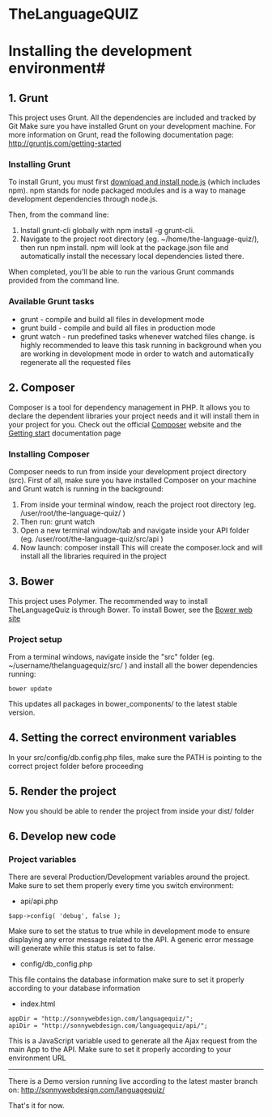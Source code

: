 # TheLanguageQUIZ #

# Installing the development environment#

## 1. Grunt ##
This project uses Grunt.
All the dependencies are included and tracked by Git
Make sure you have installed Grunt on your development machine. For more information on Grunt, read the following documentation page: http://gruntjs.com/getting-started

### Installing Grunt ###
To install Grunt, you must first [download and install node.js](https://nodejs.org/download/) (which includes npm). npm stands for node packaged modules and is a way to manage development dependencies through node.js.

Then, from the command line:

1. Install grunt-cli globally with npm install -g grunt-cli.
2. Navigate to the project root directory (eg. ~/home/the-language-quiz/), then run npm install. npm will look at the package.json file and automatically install the necessary local dependencies listed there.

When completed, you'll be able to run the various Grunt commands provided from the command line.

### Available Grunt tasks ###

* grunt  - compile and build all files in development mode
* grunt build - compile and build all files in production mode
* grunt watch  - run predefined tasks whenever watched files change. is highly recommended to leave this task running in background when you are working in development mode in order to watch and automatically regenerate all the requested files

## 2. Composer ##
Composer is a tool for dependency management in PHP. It allows you to declare the dependent libraries your project needs and it will install them in your project for you.
Check out the official [Composer](https://getcomposer.org/) website and the [Getting start](https://getcomposer.org/doc/00-intro.md) documentation page

### Installing Composer ###
Composer needs to run from inside your development project directory (src).
First of all, make sure you have installed Composer on your machine and Grunt watch is running in the background:
1. From inside your terminal window, reach the project root directory (eg. /user/root/the-language-quiz/ )
2. Then run: grunt watch
3. Open a new terminal window/tab and navigate inside your API folder (eg. /user/root/the-language-quiz/src/api )
4. Now launch: composer install
This will create the composer.lock and will install all the libraries required in the project

## 3. Bower ##
This project uses Polymer. The recommended way to install TheLanguageQuiz is through Bower. To install Bower, see the [Bower web site](http://bower.io/)

### Project setup ###
From a terminal windows, navigate inside the "src" folder (eg. ~/username/thelanguagequiz/src/ ) and install all the bower dependencies running:

```
bower update
```
This updates all packages in bower_components/ to the latest stable version.

## 4. Setting the correct environment variables ##
In your src/config/db.config.php files, make sure the PATH is pointing to the correct project folder before proceeding

## 5. Render the project ##
Now you should be able to render the project from inside your dist/ folder

## 6. Develop new code ##

### Project variables ###
There are several Production/Development variables around the project.
Make sure to set them properly every time you switch environment:

* api/api.php

```
$app->config( 'debug', false );
```
Make sure to set the status to true while in development mode to ensure displaying any error message related to the API. A generic error message will generate while this status is set to false.

* config/db_config.php

This file contains the database information
make sure to set it properly according to your database information

* index.html

```
appDir = "http://sonnywebdesign.com/languagequiz/";
apiDir = "http://sonnywebdesign.com/languagequiz/api/";
```
This is a JavaScript variable used to generate all the Ajax request from the main App to the API. Make sure to set it properly according to your environment URL

----
There is a Demo version running live according to the latest master branch on: http://sonnywebdesign.com/languagequiz/


That's it for now.
